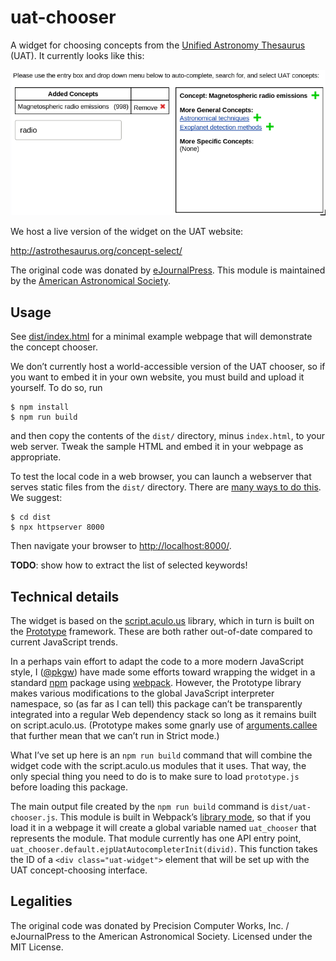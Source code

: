 # uat-chooser

A widget for choosing concepts from the
[Unified Astronomy Thesaurus](http://astrothesaurus.org/) (UAT). It currently
looks like this:

![Simple example screenshot](img/screenshot.png)

We host a live version of the widget on the UAT website:

http://astrothesaurus.org/concept-select/

The original code was donated by [eJournalPress](https://ejpress.com/). This
module is maintained by the [American Astronomical Society](https://aas.org/).


## Usage

See [dist/index.html](dist/index.html) for a minimal example webpage that will
demonstrate the concept chooser.

We don’t currently host a world-accessible version of the UAT chooser, so if
you want to embed it in your own website, you must build and upload it
yourself. To do so, run

```
$ npm install
$ npm run build
```

and then copy the contents of the `dist/` directory, minus `index.html`, to
your web server. Tweak the sample HTML and embed it in your webpage as
appropriate.

To test the local code in a web browser, you can launch a webserver that
serves static files from the `dist/` directory. There are
[many ways to do this](https://gist.github.com/willurd/5720255). We suggest:

```
$ cd dist
$ npx httpserver 8000
```

Then navigate your browser to <http://localhost:8000/>.

**TODO**: show how to extract the list of selected keywords!


## Technical details

The widget is based on the [script.aculo.us](https://script.aculo.us/)
library, which in turn is built on the [Prototype](http://prototypejs.org/)
framework. These are both rather out-of-date compared to current JavaScript
trends.

In a perhaps vain effort to adapt the code to a more modern JavaScript style,
I ([@pkgw](https://github.com/pkgw)) have made some efforts toward wrapping
the widget in a standard [npm](https://www.npmjs.com/) package using
[webpack](https://webpack.js.org/). However, the Prototype library makes
various modifications to the global JavaScript interpreter namespace, so (as
far as I can tell) this package can’t be transparently integrated into a
regular Web dependency stack so long as it remains built on script.aculo.us.
(Prototype makes some gnarly use of
[arguments.callee](https://developer.mozilla.org/en-US/docs/Web/JavaScript/Reference/Functions/arguments/callee)
that further mean that we can’t run in Strict mode.)

What I’ve set up here is an `npm run build` command that will combine the
widget code with the script.aculo.us modules that it uses. That way, the only
special thing you need to do is to make sure to load `prototype.js` before
loading this package.

The main output file created by the `npm run build` command is
`dist/uat-chooser.js`. This module is built in Webpack’s
[library mode](https://webpack.js.org/configuration/output/#output-librarytarget),
so that if you load it in a webpage it will create a global variable named
`uat_chooser` that represents the module. That module currently has one API
entry point, `uat_chooser.default.ejpUatAutocompleterInit(divid)`. This
function takes the ID of a `<div class="uat-widget">` element that will be
set up with the UAT concept-choosing interface.


## Legalities

The original code was donated by Precision Computer Works, Inc. /
eJournalPress to the American Astronomical Society. Licensed under the MIT
License.
